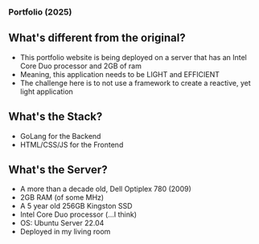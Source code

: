 ### Portfolio (2025)
## What's different from the original?
- This portfolio website is being deployed on a server that has an Intel Core Duo processor and 2GB of ram
- Meaning, this application needs to be LIGHT and EFFICIENT
- The challenge here is to not use a framework to create a reactive, yet light application

## What's the Stack?
- GoLang for the Backend
- HTML/CSS/JS for the Frontend

## What's the Server?
- A more than a decade old, Dell Optiplex 780 (2009)
- 2GB RAM (of some MHz)
- A 5 year old 256GB Kingston SSD
- Intel Core Duo processor (...I think)
- OS: Ubuntu Server 22.04 
- Deployed in my living room
